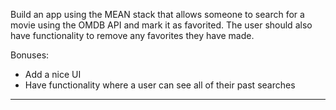 Build an app using the MEAN stack that allows someone to search for a movie using the OMDB API and mark it as favorited. The user should also have functionality to remove any favorites they have made.

Bonuses:

- Add a nice UI
- Have functionality where a user can see all of their past searches
----